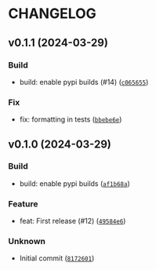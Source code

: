 # CHANGELOG



## v0.1.1 (2024-03-29)

### Build

* build: enable pypi builds (#14) ([`c065655`](https://github.com/Cloud-Technology-Office/cto-cli/commit/c06565545a329d06ea5e4fbceb1627af78782f1c))

### Fix

* fix: formatting in tests ([`bbebe6e`](https://github.com/Cloud-Technology-Office/cto-cli/commit/bbebe6ecc83e7df3256120b7bbb1ad23695f122a))


## v0.1.0 (2024-03-29)

### Build

* build: enable pypi builds ([`af1b68a`](https://github.com/Cloud-Technology-Office/cto-cli/commit/af1b68a07a094966ec137ef7118182265be4854b))

### Feature

* feat: First release (#12) ([`49584e6`](https://github.com/Cloud-Technology-Office/cto-cli/commit/49584e60c1497840cff68d9239645c605acd18e7))

### Unknown

* Initial commit ([`8172601`](https://github.com/Cloud-Technology-Office/cto-cli/commit/8172601b5f92bedd35abaf6999d3fdcc1e9d2afd))
